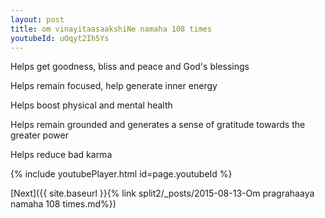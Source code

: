 ```yaml
---
layout: post
title: om vinayitaasaakshiNe namaha 108 times
youtubeId: uOqyt2Ih5Ys
---
```

 
 
Helps get goodness, bliss and peace and God's blessings
 
Helps remain focused, help generate inner energy 
 
Helps boost physical and mental health 
 
Helps remain grounded and generates a sense of gratitude towards the greater power 
 
Helps reduce bad karma
 
 
 
 


{% include youtubePlayer.html id=page.youtubeId %}
 
[Next]({{ site.baseurl }}{% link  split2/_posts/2015-08-13-Om pragrahaaya namaha 108 times.md%})
 
